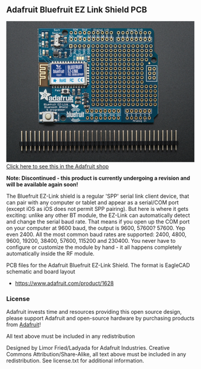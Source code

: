 ## Adafruit Bluefruit EZ Link Shield PCB
<a href="http://www.adafruit.com/products/1628"><img src="assets/image.jpg?raw=true" width="500px"><br/>
Click here to see this in the Adafruit shop</a>

**Note: Discontinued - this product is currently undergoing a revision and will be available again soon!**

The Bluefruit EZ-Link shield is a regular 'SPP' serial link client device, that can pair with any computer or tablet and appear as a serial/COM port (except iOS as iOS does not permit SPP pairing). But here is where it gets exciting: unlike any other BT module, the EZ-Link can automatically detect and change the serial baud rate. That means if you open up the COM port on your computer at 9600 baud, the output is 9600, 57600? 57600. Yep even 2400. All the most common baud rates are supported: 2400, 4800, 9600, 19200, 38400, 57600, 115200 and 230400. You never have to configure or customize the module by hand - it all happens completely automatically inside the RF module.

PCB files for the Adafruit Bluefruit EZ-Link Shield. The format is EagleCAD schematic and board layout
- https://www.adafruit.com/product/1628

### License

Adafruit invests time and resources providing this open source design, please support Adafruit and open-source hardware by purchasing products from [Adafruit](https://www.adafruit.com)!

All text above must be included in any redistribution

Designed by Limor Fried/Ladyada for Adafruit Industries.
Creative Commons Attribution/Share-Alike, all text above must be included in any redistribution. 
See license.txt for additional information.
